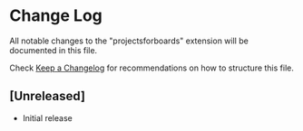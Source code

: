 # Change Log

All notable changes to the "projectsforboards" extension will be documented in this file.

Check [Keep a Changelog](http://keepachangelog.com/) for recommendations on how to structure this file.

## [Unreleased]

- Initial release